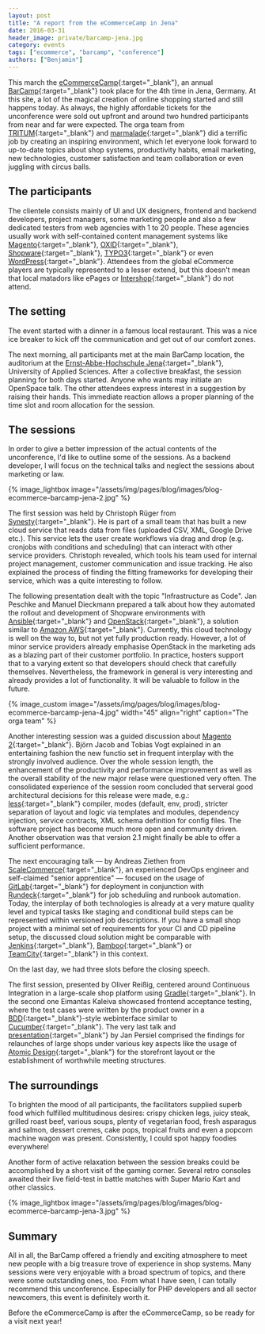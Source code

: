 ```yaml
---
layout: post
title: "A report from the eCommerceCamp in Jena"
date: 2016-03-31
header_image: private/barcamp-jena.jpg
category: events
tags: ["ecommerce", "barcamp", "conference"]
authors: ["Benjamin"]
---
```


This march the [eCommerceCamp](http://www.ecommerce-camp.de){:target="_blank"}, an annual [BarCamp](http://barcamp.org){:target="_blank"} took place for the 4th time in Jena, Germany.
At this site, a lot of the magical creation of online shopping started and still happens today.
As always, the highly affordable tickets for the unconference were sold out upfront and around two hundred participants from near and far were expected.
The orga team from [TRITUM](http://www.tritum.de){:target="_blank"} and [marmalade](http://www.marmalade.de){:target="_blank"} did a terrific job by creating an inspiring environment, which let everyone look forward to up-to-date topics about shop systems, productivity habits, email marketing, new technologies, customer satisfaction and team collaboration or even juggling with circus balls.

## The participants

The clientele consists mainly of UI and UX designers, frontend and backend developers, project managers, some marketing people and also a few dedicated testers from web agencies with 1 to 20 people. These agencies usually work with self-contained content management systems like [Magento](https://magento.com){:target="_blank"}, [OXID](http://www.oxid-esales.com){:target="_blank"}, [Shopware](https://en.shopware.com){:target="_blank"}, [TYPO3](https://typo3.org){:target="_blank"} or even [WordPress](https://wordpress.com){:target="_blank"}.
Attendees from the global eCommerce players are typically represented to a lesser extend, but this doesn't mean that local matadors like ePages or [Intershop](http://www.intershop.com){:target="_blank"} do not attend.

## The setting

The event started with a dinner in a famous local restaurant.
This was a nice ice breaker to kick off the communication and get out of our comfort zones.

The next morning, all participants met at the main BarCamp location, the auditorium at the [Ernst-Abbe-Hochschule Jena](http://www.eah-jena.de/){:target="_blank"}, University of Applied Sciences.
After a collective breakfast, the session planning for both days started.
Anyone who wants may initiate an OpenSpace talk.
The other attendees express interest in a suggestion by raising their hands.
This immediate reaction allows a proper planning of the time slot and room allocation for the session.

## The sessions

In order to give a better impression of the actual contents of the unconference, I'd like to outline some of the sessions.
As a backend developer, I will focus on the technical talks and neglect the sessions about marketing or law.

{% image_lightbox image="/assets/img/pages/blog/images/blog-ecommerce-barcamp-jena-2.jpg" %}

The first session was held by Christoph Rüger from [Synesty](http://synesty.com){:target="_blank"}.
He is part of a small team that has built a new cloud service that reads data from files (uploaded CSV, XML, Google Drive etc.).
This service lets the user create workflows via drag and drop (e.g. cronjobs with conditions and scheduling) that can interact with other service providers.
Christoph revealed, which tools his team used for internal project management, customer communication and issue tracking.
He also explained the process of finding the fitting frameworks for developing their service, which was a quite interesting to follow.

The following presentation dealt with the topic "Infrastructure as Code".
Jan Peschke and Manuel Dieckmann prepared a talk about how they automated the rollout and development of Shopware environments with [Ansible](https://www.ansible.com){:target="_blank"} and [OpenStack](https://www.openstack.org){:target="_blank"}, a solution similar to [Amazon AWS](https://aws.amazon.com){:target="_blank"}. Currently, this cloud technology is well on the way to, but not yet fully production ready.
However, a lot of minor service providers already emphasise OpenStack in the marketing ads as a blazing part of their customer portfolio.
In practice, hosters support that to a varying extent so that developers should check that carefully themselves.
Nevertheless, the framework in general is very interesting and already provides a lot of functionality. It will be valuable to follow in the future.

{% image_custom image="/assets/img/pages/blog/images/blog-ecommerce-barcamp-jena-4.jpg" width="45" align="right" caption="The orga team" %}

Another interesting session was a guided discussion about [Magento 2](https://magento.com/developers/magento2){:target="_blank"}.
Björn Jacob and Tobias Vogt explained in an entertaining fashion the new functio set in frequent interplay with the strongly involved audience.
Over the whole session length, the enhancement of the productivity and performance improvement as well as the overall stability of the new major relase were questioned very often.
The consolidated experience of the session room concluded that serveral good architectural decisions for this release were made, e.g.: [less](http://lesscss.org/){:target="_blank"} compiler, modes (default, env, prod), stricter separation of layout and logic via templates and modules, dependency injection, service contracts, XML schema definition for config files.
The software project has become much more open and community driven. Another observation was that version 2.1 might finally be able to offer a sufficient performance.

The next encouraging talk — by Andreas Ziethen from [ScaleCommerce](http://www.scale.sc){:target="_blank"}, an experienced DevOps engineer and self-claimed "senior apprentice" — focused on the usage of [GitLab](https://www.gitlab.com){:target="_blank"} for deployment in conjunction with [Rundeck](http://rundeck.org){:target="_blank"} for job scheduling and runbook automation.
Today, the interplay of both technologies is already at a very mature quality level and typical tasks like staging and conditional build steps can be represented within versioned job descriptions.
If you have a small shop project with a minimal set of requirements for your CI and CD pipeline setup, the discussed cloud solution might be comparable with [Jenkins](https://jenkins-ci.org){:target="_blank"}, [Bamboo](https://confluence.atlassian.com/bamboo){:target="_blank"} or [TeamCity](https://www.jetbrains.com/teamcity){:target="_blank"} in this context.

On the last day, we had three slots before the closing speech.

The first session, presented by Oliver Reißig, centered around Continuous Integration in a large-scale shop platform using [Gradle](http://gradle.org/){:target="_blank"}.
In the second one Eimantas Kaleiva showcased frontend acceptance testing, where the test cases were written by the product owner in a [BDD](http://behaviourdriven.org/){:target="_blank"}-style webinterface similar to [Cucumber](https://cucumber.io){:target="_blank"}.
The very last talk and [presentation](http://janpersiel.com/why-designers-and-frond-end-developers-should-talk-more-often){:target="_blank"} by Jan Persiel comprised the findings for relaunches of large shops under various key aspects like the usage of [Atomic Design](http://bradfrost.com/blog/post/atomic-web-design){:target="_blank"} for the storefront layout or the establishment of worthwhile meeting structures.

## The surroundings

To brighten the mood of all participants, the facilitators supplied superb food which fulfilled multitudinous desires: crispy chicken legs, juicy steak, grilled roast beef, various soups, plenty of vegetarian food, fresh asparagus and salmon, dessert cremes, cake pops, tropical fruits and even a popcorn machine wagon was present.
Consistently, I could spot happy foodies everywhere!

Another form of active relaxation between the session breaks could be accomplished by a short visit of the gaming corner.
Several retro consoles awaited their live field-test in battle matches with Super Mario Kart and other classics.

{% image_lightbox image="/assets/img/pages/blog/images/blog-ecommerce-barcamp-jena-3.jpg" %}

## Summary

All in all, the BarCamp offered a friendly and exciting atmosphere to meet new people with a big treasure trove of experience in shop systems.
Many sessions were very enjoyable with a broad spectrum of topics, and there were some outstanding ones, too.
From what I have seen, I can totally recommend this unconference. Especially for PHP developers and all sector newcomers, this event is definitely worth it.

Before the eCommerceCamp is after the eCommerceCamp, so be ready for a visit next year!
